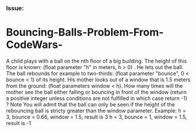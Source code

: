 ### Issue:
# Bouncing-Balls-Problem-From-CodeWars-
A child plays with a ball on the nth floor of a big building. The height of this floor is known:  (float parameter "h" in meters, h > 0) .  He lets out the ball. The ball rebounds for example to two-thirds:  (float parameter "bounce", 0 &lt; bounce &lt; 1)  of its height.  His mother looks out of a window that is 1.5 meters from the ground: (float parameters window &lt; h).  How many times will the mother see the ball either falling or bouncing in front of the window (return a positive integer unless conditions are not fulfilled in which case return -1) ? Note You will admit that the ball can only be seen if the height of the rebouncing ball is stricty greater than the window parameter. Example: h = 3, bounce = 0.66, window = 1.5, result is 3 h = 3, bounce = 1, window = 1.5, result is -1
